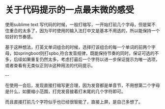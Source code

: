 # 关于代码提示的一点最末微的感受

使用sublime text 写代码的时候，一般打缩写，一开始打前几个字母，但是架不住重合的太多了，因为平时使用的输入法打中文是基本不用选的，所以能保持一个较好的节奏感。

基于这种想法，打英文单词组合的时候，选择打该组合的每一个单词的前两个字母，如springboot则打spbo,符合发音规律，既能保持节奏的同时，保证可选的不多，后续如果重复仍然太多，考虑打最后一个字符以进一步保证提示为唯一选项，或者查看有无类似正则\b这种用法的代码提示。

--

在使用一会后，发现直接打缩写更合理，因为发音都是单音节，不用想第二个字母是什么，如要缩小范围，打完发音接着打末尾的几个字符即可。

而且直接打前几个字符似乎也已经很智能了，直接上屏，是自己多想了。
